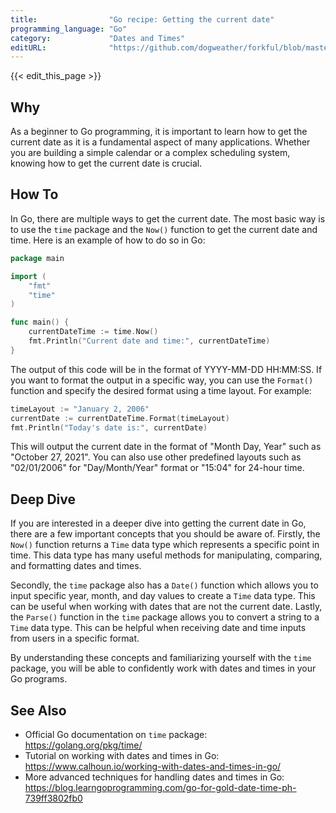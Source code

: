 ```yaml
---
title:                "Go recipe: Getting the current date"
programming_language: "Go"
category:             "Dates and Times"
editURL:              "https://github.com/dogweather/forkful/blob/master/content/en/go/getting-the-current-date.md"
---
```


{{< edit_this_page >}}

## Why

As a beginner to Go programming, it is important to learn how to get the current date as it is a fundamental aspect of many applications. Whether you are building a simple calendar or a complex scheduling system, knowing how to get the current date is crucial.

## How To

In Go, there are multiple ways to get the current date. The most basic way is to use the `time` package and the `Now()` function to get the current date and time. Here is an example of how to do so in Go:

```Go
package main

import (
    "fmt"
    "time"
)

func main() {
    currentDateTime := time.Now()
    fmt.Println("Current date and time:", currentDateTime)
}
```

The output of this code will be in the format of YYYY-MM-DD HH:MM:SS. If you want to format the output in a specific way, you can use the `Format()` function and specify the desired format using a time layout. For example:

```Go
timeLayout := "January 2, 2006"
currentDate := currentDateTime.Format(timeLayout)
fmt.Println("Today's date is:", currentDate)
```

This will output the current date in the format of "Month Day, Year" such as "October 27, 2021". You can also use other predefined layouts such as "02/01/2006" for "Day/Month/Year" format or "15:04" for 24-hour time.

## Deep Dive

If you are interested in a deeper dive into getting the current date in Go, there are a few important concepts that you should be aware of. Firstly, the `Now()` function returns a `Time` data type which represents a specific point in time. This data type has many useful methods for manipulating, comparing, and formatting dates and times. 

Secondly, the `time` package also has a `Date()` function which allows you to input specific year, month, and day values to create a `Time` data type. This can be useful when working with dates that are not the current date. Lastly, the `Parse()` function in the `time` package allows you to convert a string to a `Time` data type. This can be helpful when receiving date and time inputs from users in a specific format.

By understanding these concepts and familiarizing yourself with the `time` package, you will be able to confidently work with dates and times in your Go programs.

## See Also

- Official Go documentation on `time` package: https://golang.org/pkg/time/
- Tutorial on working with dates and times in Go: https://www.calhoun.io/working-with-dates-and-times-in-go/
- More advanced techniques for handling dates and times in Go: https://blog.learngoprogramming.com/go-for-gold-date-time-ph-739ff3802fb0